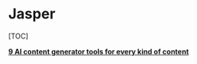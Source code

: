 # Jasper

[TOC]




[**9 AI content generator tools for every kind of content**](https://www.jasper.ai/blog/ai-content-generator)